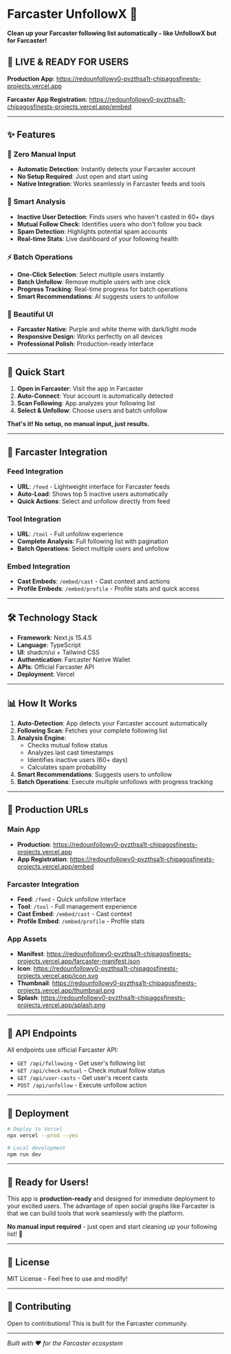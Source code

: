 # Farcaster UnfollowX 🚀

**Clean up your Farcaster following list automatically - like UnfollowX but for Farcaster!**

## 🎯 **LIVE & READY FOR USERS**

**Production App**: https://redounfollowv0-pvzthsa1t-chipagosfinests-projects.vercel.app

**Farcaster App Registration**: https://redounfollowv0-pvzthsa1t-chipagosfinests-projects.vercel.app/embed

---

## ✨ **Features**

### 🔐 **Zero Manual Input**
- **Automatic Detection**: Instantly detects your Farcaster account
- **No Setup Required**: Just open and start using
- **Native Integration**: Works seamlessly in Farcaster feeds and tools

### 🧠 **Smart Analysis**
- **Inactive User Detection**: Finds users who haven't casted in 60+ days
- **Mutual Follow Check**: Identifies users who don't follow you back
- **Spam Detection**: Highlights potential spam accounts
- **Real-time Stats**: Live dashboard of your following health

### ⚡ **Batch Operations**
- **One-Click Selection**: Select multiple users instantly
- **Batch Unfollow**: Remove multiple users with one click
- **Progress Tracking**: Real-time progress for batch operations
- **Smart Recommendations**: AI suggests users to unfollow

### 🎨 **Beautiful UI**
- **Farcaster Native**: Purple and white theme with dark/light mode
- **Responsive Design**: Works perfectly on all devices
- **Professional Polish**: Production-ready interface

---

## 🚀 **Quick Start**

1. **Open in Farcaster**: Visit the app in Farcaster
2. **Auto-Connect**: Your account is automatically detected
3. **Scan Following**: App analyzes your following list
4. **Select & Unfollow**: Choose users and batch unfollow

**That's it! No setup, no manual input, just results.**

---

## 🔗 **Farcaster Integration**

### Feed Integration
- **URL**: `/feed` - Lightweight interface for Farcaster feeds
- **Auto-Load**: Shows top 5 inactive users automatically
- **Quick Actions**: Select and unfollow directly from feed

### Tool Integration  
- **URL**: `/tool` - Full unfollow experience
- **Complete Analysis**: Full following list with pagination
- **Batch Operations**: Select multiple users and unfollow

### Embed Integration
- **Cast Embeds**: `/embed/cast` - Cast context and actions
- **Profile Embeds**: `/embed/profile` - Profile stats and quick access

---

## 🛠 **Technology Stack**

- **Framework**: Next.js 15.4.5
- **Language**: TypeScript
- **UI**: shadcn/ui + Tailwind CSS
- **Authentication**: Farcaster Native Wallet
- **APIs**: Official Farcaster API
- **Deployment**: Vercel

---

## 📊 **How It Works**

1. **Auto-Detection**: App detects your Farcaster account automatically
2. **Following Scan**: Fetches your complete following list
3. **Analysis Engine**: 
   - Checks mutual follow status
   - Analyzes last cast timestamps
   - Identifies inactive users (60+ days)
   - Calculates spam probability
4. **Smart Recommendations**: Suggests users to unfollow
5. **Batch Operations**: Execute multiple unfollows with progress tracking

---

## 🎯 **Production URLs**

### Main App
- **Production**: https://redounfollowv0-pvzthsa1t-chipagosfinests-projects.vercel.app
- **App Registration**: https://redounfollowv0-pvzthsa1t-chipagosfinests-projects.vercel.app/embed

### Farcaster Integration
- **Feed**: `/feed` - Quick unfollow interface
- **Tool**: `/tool` - Full management experience
- **Cast Embed**: `/embed/cast` - Cast context
- **Profile Embed**: `/embed/profile` - Profile stats

### App Assets
- **Manifest**: https://redounfollowv0-pvzthsa1t-chipagosfinests-projects.vercel.app/farcaster-manifest.json
- **Icon**: https://redounfollowv0-pvzthsa1t-chipagosfinests-projects.vercel.app/icon.svg
- **Thumbnail**: https://redounfollowv0-pvzthsa1t-chipagosfinests-projects.vercel.app/thumbnail.png
- **Splash**: https://redounfollowv0-pvzthsa1t-chipagosfinests-projects.vercel.app/splash.png

---

## 🔧 **API Endpoints**

All endpoints use official Farcaster API:

- `GET /api/following` - Get user's following list
- `GET /api/check-mutual` - Check mutual follow status
- `GET /api/user-casts` - Get user's recent casts
- `POST /api/unfollow` - Execute unfollow action

---

## 🚀 **Deployment**

```bash
# Deploy to Vercel
npx vercel --prod --yes

# Local development
npm run dev
```

---

## 🎉 **Ready for Users!**

This app is **production-ready** and designed for immediate deployment to your excited users. The advantage of open social graphs like Farcaster is that we can build tools that work seamlessly with the platform.

**No manual input required** - just open and start cleaning up your following list! 🎯

---

## 📝 **License**

MIT License - Feel free to use and modify!

---

## 🤝 **Contributing**

Open to contributions! This is built for the Farcaster community.

---

*Built with ❤️ for the Farcaster ecosystem*
